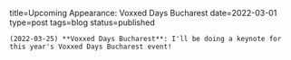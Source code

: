 
title=Upcoming Appearance: Voxxed Days Bucharest
date=2022-03-01
type=post
tags=blog
status=published
~~~~~~
(2022-03-25) **Voxxed Days Bucharest**: I'll be doing a keynote for this year's Voxxed Days Bucharest event!  
            